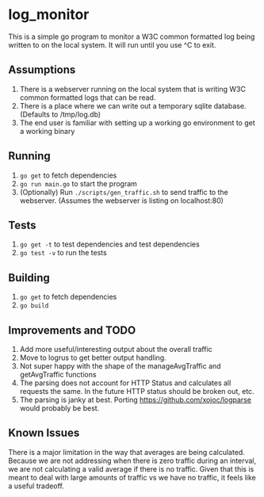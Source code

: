 # log_monitor

This is a simple go program to monitor a W3C common formatted log being written to on the local system. It will run until you use ^C to exit.

## Assumptions

1. There is a webserver running on the local system that is writing W3C common formatted logs that can be read.
2. There is a place where we can write out a temporary sqlite database. (Defaults to /tmp/log.db)
3. The end user is familiar with setting up a working go environment to get a working binary

## Running

1. `go get` to fetch dependencies
2. `go run main.go` to start the program
3. (Optionally) Run `./scripts/gen_traffic.sh` to send traffic to the webserver. (Assumes the webserver is listing on localhost:80)

## Tests

1. `go get -t` to test dependencies and test dependencies
2. `go test -v` to run the tests

## Building
1. `go get` to fetch dependencies
2. `go build`

## Improvements and TODO

1. Add more useful/interesting output about the overall traffic
2. Move to logrus to get better output handling.
3. Not super happy with the shape of the manageAvgTraffic and getAvgTraffic functions
4. The parsing does not account for HTTP Status and calculates all requests the same. In the future HTTP status should be broken out, etc.
5. The parsing is janky at best. Porting https://github.com/xojoc/logparse would probably be best.

## Known Issues

There is a major limitation in the way that averages are being calculated. Because we are not addressing when there is zero traffic during an interval, we are not calculating a valid average if there is no traffic. Given that this is meant to deal with large amounts of traffic vs we have no traffic, it feels like a useful tradeoff.

